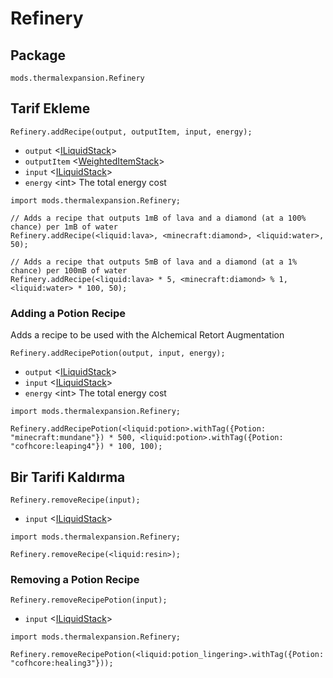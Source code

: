 # Refinery

## Package

`mods.thermalexpansion.Refinery`

## Tarif Ekleme

`Refinery.addRecipe(output, outputItem, input, energy);`

- `output` <[ILiquidStack](/Vanilla/Liquids/ILiquidStack)>
- `outputItem` <[WeightedItemStack](/Vanilla/Items/WeightedItemStack)>
- `input` <[ILiquidStack](/Vanilla/Liquids/ILiquidStack)>
- `energy` &lt;int> The total energy cost

```zenscript
import mods.thermalexpansion.Refinery;

// Adds a recipe that outputs 1mB of lava and a diamond (at a 100% chance) per 1mB of water
Refinery.addRecipe(<liquid:lava>, <minecraft:diamond>, <liquid:water>, 50);

// Adds a recipe that outputs 5mB of lava and a diamond (at a 1% chance) per 100mB of water
Refinery.addRecipe(<liquid:lava> * 5, <minecraft:diamond> % 1, <liquid:water> * 100, 50);
```

### Adding a Potion Recipe

Adds a recipe to be used with the Alchemical Retort Augmentation

`Refinery.addRecipePotion(output, input, energy);`

- `output` <[ILiquidStack](/Vanilla/Liquids/ILiquidStack)>
- `input` <[ILiquidStack](/Vanilla/Liquids/ILiquidStack)>
- `energy` &lt;int> The total energy cost

```zenscript
import mods.thermalexpansion.Refinery;

Refinery.addRecipePotion(<liquid:potion>.withTag({Potion: "minecraft:mundane"}) * 500, <liquid:potion>.withTag({Potion: "cofhcore:leaping4"}) * 100, 100);
```

## Bir Tarifi Kaldırma

`Refinery.removeRecipe(input);`

- `input` <[ILiquidStack](/Vanilla/Liquids/ILiquidStack)>

```zenscript
import mods.thermalexpansion.Refinery;

Refinery.removeRecipe(<liquid:resin>);
```

### Removing a Potion Recipe

`Refinery.removeRecipePotion(input);`

- `input` <[ILiquidStack](/Vanilla/Liquids/ILiquidStack)>

```zenscript
import mods.thermalexpansion.Refinery;

Refinery.removeRecipePotion(<liquid:potion_lingering>.withTag({Potion: "cofhcore:healing3"}));
```